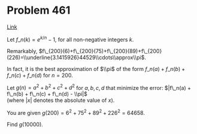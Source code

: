 # Problem 461

[Link](https://projecteuler.net/problem=461)

Let $f\_n(k) = e^{k/n} - 1$, for all non-negative integers $k$.

Remarkably, $f\_{200}(6)+f\_{200}(75)+f\_{200}(89)+f\_{200}(226)=\\underline{3.1415926}44529\\cdots\\approx\\pi$.

In fact, it is the best approximation of $\\pi$ of the form $f\_n(a) + f\_n(b) + f\_n(c) + f\_n(d)$ for $n=200$.

Let $g(n)=a^2 + b^2 + c^2 + d^2$ for $a, b, c, d$ that minimize the error: $|f\_n(a) + f\_n(b) + f\_n(c) + f\_n(d) - \\pi|$  
(where $|x|$ denotes the absolute value of $x$).

You are given $g(200)=6^2+75^2+89^2+226^2=64658$.

Find $g(10000)$.
